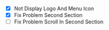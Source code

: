 - [x] Not Display Logo And Menu Icon
- [x] Fix Problem Second Section
- [ ] Fix Problem Scroll In Second Section
